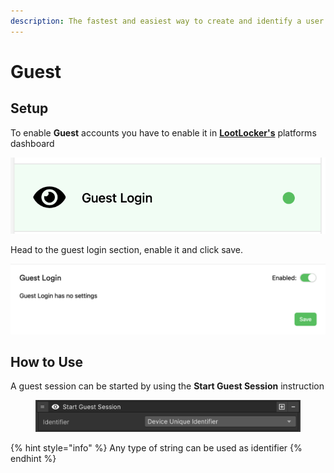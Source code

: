 ```yaml
---
description: The fastest and easiest way to create and identify a user account
---
```


# Guest

## Setup

To enable **Guest** accounts you have to enable it in [**LootLocker's**](https://console.lootlocker.com/settings/platforms/guest) platforms dashboard

![](<../../../.gitbook/assets/image (42).png>)

Head to the guest login section, enable it and click save.

![](<../../../.gitbook/assets/image (93).png>)

## How to Use

A guest session can be started by using the **Start Guest Session** instruction

<figure><img src="../../../.gitbook/assets/image (90).png" alt=""><figcaption></figcaption></figure>

{% hint style="info" %}
Any type of string can be used as identifier
{% endhint %}
